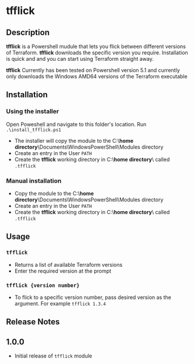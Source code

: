 # tfflick

## Description

**tfflick** is a Powershell mudule that lets you flick between different versions of Terraform. **tfflick** downloads the specific version you require.
Installation is quick and and you can start using Terraform straight away.

**tfflick** Currently has been tested on Powershell version 5.1 and currently only downloads the Windows AMD64 versions of the Terraform executable

## Installation

### Using the installer

Open Poweshell and navigate to this folder's location.
Run `.\install_tfflick.ps1`

* The installer will copy the module to the C:\\**home directory**\Documents\WindowsPowerShell\Modules directory
* Create an entry in the User `PATH`
* Create the **tfflick** working directory in C:\\**home directory**\ called `.tfflick`

### Manual installation

* Copy the module to the C:\\**home directory**\Documents\WindowsPowerShell\Modules directory
* Create an entry in the User `PATH`
* Create the **tfflick** working directory in C:\\**home directory**\ called `.tfflick`

## Usage

### `tfflick`
* Returns a list of available Terraform versions
* Enter the required version at the prompt

### `tfflick {version number}`
* To flick to a specific version number, pass desired version as the argument. For example `tfflick 1.3.4`

## Release Notes

## 1.0.0

* Initial release of `tfflick` module